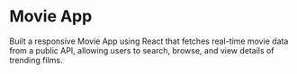 # Movie App
<p>Built a responsive Movie App using React that fetches real-time movie data from a public API, allowing users to search, browse, and view details of trending films.</p>
<br/>

